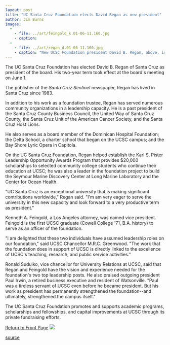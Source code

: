 ```yaml
---
layout: post
title: "UC Santa Cruz Foundation elects David Regan as new president"
author: Jim Burns
images:
  -
    - file: ../art/feingold_k.01-06-11.160.jpg
    - caption: 
  -
    - file: ../art/regan_d.01-06-11.160.jpg
    - caption: "New UCSC Foundation president David B. Regan, above, is publisher of the Santa Cruz Sentinel. The foundation's vice president is Kenneth A. Feingold, below. Photos: UCSC Photo Services"
---
```


The UC Santa Cruz Foundation has elected David B. Regan of Santa Cruz as president of the board. His two-year term took effect at the board's meeting on June 1.

The publisher of the _Santa Cruz Sentinel_ newspaper, Regan has lived in Santa Cruz since 1983.

In addition to his work as a foundation trustee, Regan has served numerous community organizations in a leadership capacity. He is a past president of the Santa Cruz County Business Council, the United Way of Santa Cruz County, the Santa Cruz Unit of the American Cancer Society, and the Santa Cruz Host Lions.

He also serves as a board member of the Dominican Hospital Foundation; the Delta School, a charter school that began on the UCSC campus; and the Bay Shore Lyric Opera in Capitola.  
  
On the UC Santa Cruz Foundation, Regan helped establish the Karl S. Pister Leadership Opportunity Awards Program that provides $20,000 scholarships to selected community college students who continue their education at UCSC; he was also a leader in the foundation project to build the Seymour Marine Discovery Center at Long Marine Laboratory and the Center for Ocean Health.  
  
"UC Santa Cruz is an exceptional university that is making significant contributions worldwide," Regan said. "I'm am very eager to serve the university in this new capacity and look forward to a very productive term as president."  
  
Kenneth A. Feingold, a Los Angeles attorney, was named vice president. Feingold is the first UCSC graduate (Cowell College '71, B.A. history) to serve as an officer of the foundation.  
  
"I am delighted that these two individuals have assumed leadership roles on our foundation," said UCSC Chancellor M.R.C. Greenwood. "The work that the foundation does in support of UCSC is directly linked to the excellence of UCSC's teaching, research, and public service activities."  
  
Ronald Suduiko, vice chancellor for University Relations at UCSC, said that Regan and Feingold have the vision and experience needed for the foundation's two top leadership posts. He also praised outgoing president Paul Irwin, a retired business executive and resident of Watsonville. "Paul was a tireless servant of UCSC even before he became president. But his work as president has permanently strengthened the foundation--and ultimately, strengthened the campus itself."  
  
The UC Santa Cruz Foundation promotes and supports academic programs, scholarships and fellowships, and capital improvements at UCSC through its private fundraising efforts.

  
[Return to Front Page][1] ![ ][2]

[1]: ../../index.html
[2]: ../../images/trans.gif

[source](http://www1.ucsc.edu/currents/00-01/06-11/regan.html "Permalink to regan")
